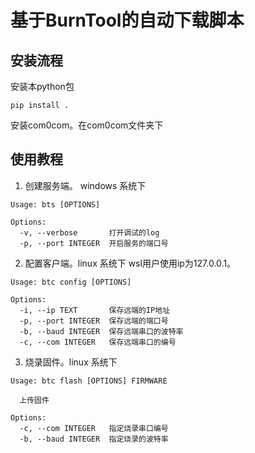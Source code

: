 # 基于BurnTool的自动下载脚本

## 安装流程

安装本python包
```shell
pip install .
```

安装com0com。在com0com文件夹下

## 使用教程

1. 创建服务端。 windows 系统下
```shell
Usage: bts [OPTIONS]

Options:
  -v, --verbose       打开调试的log
  -p, --port INTEGER  开启服务的端口号
```

2. 配置客户端。linux 系统下
wsl用户使用ip为127.0.0.1。 
```shell
Usage: btc config [OPTIONS]

Options:
  -i, --ip TEXT       保存远端的IP地址
  -p, --port INTEGER  保存远端的端口号
  -b, --baud INTEGER  保存远端串口的波特率
  -c, --com INTEGER   保存远端串口的编号
```

3. 烧录固件。linux 系统下

```shell
Usage: btc flash [OPTIONS] FIRMWARE

  上传固件

Options:
  -c, --com INTEGER   指定烧录串口编号
  -b, --baud INTEGER  指定烧录的波特率

```

